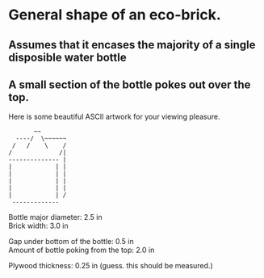 # General shape of an eco-brick.

## Assumes that it encases the majority of a single disposible water bottle
## A small section of the bottle pokes out over the top.

Here is some beautiful ASCII artwork for your viewing pleasure.

``` text
       ~~
  ----/  \~~~~~~
 /   /    \    /
/             /|
-------------- |
|            | |
|            | |
|            | |
|            | |
|            | /
 -------------
 ```
 

Bottle major diameter: 2.5 in  
Brick width: 3.0 in  

Gap under bottom of the bottle: 0.5 in  
Amount of bottle poking from the top: 2.0 in  


Plywood thickness: 0.25 in
(guess. this should be measured.)
